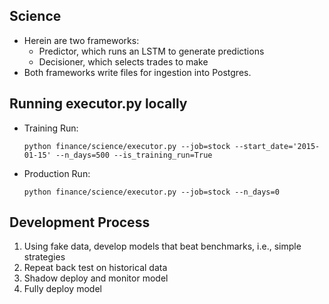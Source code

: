 ## Science
* Herein are two frameworks:
  * Predictor, which runs an LSTM to generate predictions
  * Decisioner, which selects trades to make
* Both frameworks write files for ingestion into Postgres.

## Running executor.py locally
* Training Run:
  ```
  python finance/science/executor.py --job=stock --start_date='2015-01-15' --n_days=500 --is_training_run=True
  ```
* Production Run:
  ```
  python finance/science/executor.py --job=stock --n_days=0
  ```

## Development Process
1. Using fake data, develop models that beat benchmarks, i.e., simple strategies
2. Repeat back test on historical data
3. Shadow deploy and monitor model
4. Fully deploy model
